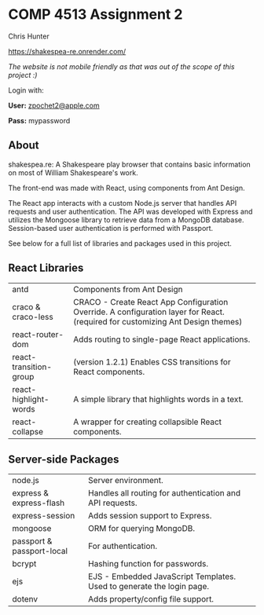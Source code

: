 # COMP 4513 Assignment 2

Chris Hunter

https://shakespea-re.onrender.com/

*The website is not mobile friendly as that was out of the scope of this project :)*

Login with:

**User:** zpochet2@apple.com

**Pass:** mypassword

## About

shakespea.re: A Shakespeare play browser that contains basic information on most of William Shakespeare's work.

The front-end was made with React, using components from Ant Design.

The React app interacts with a custom Node.js server that handles API requests and user authentication. The API was developed with Express and utilizes the Mongoose library to retrieve data from a MongoDB database. Session-based user authentication is performed with Passport.

See below for a full list of libraries and packages used in this project.

## React Libraries

<table>
    <tr>
        <td>antd</td>
        <td>Components from Ant Design</td>
    </tr>
    <tr>
        <td>craco &amp; craco-less</td>
        <td>CRACO - Create React App Configuration Override. A configuration layer for React. (required for customizing Ant Design themes)</td>
    </tr>
    <tr>
        <td>react-router-dom</td>
        <td>Adds routing to single-page React applications.</td>
    </tr>
    <tr>
        <td>react-transition-group</td>
        <td>(version 1.2.1) Enables CSS transitions for React components.</td>
    </tr>
    <tr>
        <td>react-highlight-words</td>
        <td>A simple library that highlights words in a text.</td>
    </tr>
    <tr>
        <td>react-collapse</td>
        <td>A wrapper for creating collapsible React components.</td>
    </tr>
</table>

## Server-side Packages

<table>
    <tr>
        <td>node.js</td>
        <td>Server environment.</td>
    </tr>
    <tr>
        <td>express &amp; express-flash</td>
        <td>Handles all routing for authentication and API requests.</td>
    </tr>
    <tr>
        <td>express-session</td>
        <td>Adds session support to Express.</td>
    </tr>
    <tr>
        <td>mongoose</td>
        <td>ORM for querying MongoDB.</td>
    </tr>
    <tr>
        <td>passport &amp; passport-local</td>
        <td>For authentication.</td>
    </tr>
    <tr>
        <td>bcrypt</td>
        <td>Hashing function for passwords.</td>
    </tr>
    <tr>
        <td>ejs</td>
        <td>EJS - Embedded JavaScript Templates. Used to generate the login page.</td>
    </tr>
    <tr>
        <td>dotenv</td>
        <td>Adds property/config file support.</td>
    </tr>
</table>
